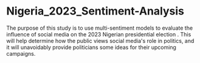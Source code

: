 # Nigeria_2023_Sentiment-Analysis
The purpose of this study is to use multi-sentiment models to evaluate the influence of social media on the 2023 Nigerian presidential election . This will help determine how the public views social media's role in politics, and it will unavoidably provide politicians some ideas for their upcoming campaigns.
